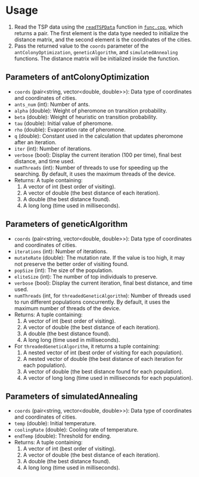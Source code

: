 # Usage
1. Read the TSP data using the [`readTSPData`](func.cpp) function in [`func.cpp`](func.cpp), which returns a pair. The first element is the data type needed to initialize the distance matrix, and the second element is the coordinates of the cities.
2. Pass the returned value to the `coords` parameter of the `antColonyOptimization`, `geneticAlgorithm`, and `simulatedAnnealing` functions. The distance matrix will be initialized inside the function.

## Parameters of antColonyOptimization
- `coords` (pair<string, vector<double, double>>): Data type of coordinates and coordinates of cities.
- `ants_num` (int): Number of ants.
- `alpha` (double): Weight of pheromone on transition probability.
- `beta` (double): Weight of heuristic on transition probability.
- `tau` (double): Initial value of pheromone.
- `rho` (double): Evaporation rate of pheromone.
- `q` (double): Constant used in the calculation that updates pheromone after an iteration.
- `iter` (int): Number of iterations.
- `verbose` (bool): Display the current iteration (100 per time), final best distance, and time used.
- `numThreads` (int): Number of threads to use for speeding up the searching. By default, it uses the maximum threads of the device.
- Returns: A tuple containing:
  1. A vector of int (best order of visiting).
  2. A vector of double (the best distance of each iteration).
  3. A double (the best distance found).
  4. A long long (time used in milliseconds).

## Parameters of geneticAlgorithm
- `coords` (pair<string, vector<double, double>>): Data type of coordinates and coordinates of cities.
- `iterations` (int): Number of iterations.
- `mutateRate` (double): The mutation rate. If the value is too high, it may not preserve the better order of visiting found.
- `popSize` (int): The size of the population.
- `eliteSize` (int): The number of top individuals to preserve.
- `verbose` (bool): Display the current iteration, final best distance, and time used.
- `numThreads` (int, for `threadedGeneticAlgorithm`): Number of threads used to run different populations concurrently. By default, it uses the maximum number of threads of the device.
- Returns: A tuple containing:
  1. A vector of int (best order of visiting).
  2. A vector of double (the best distance of each iteration).
  3. A double (the best distance found).
  4. A long long (time used in milliseconds).
- For `threadedGeneticAlgorithm`, it returns a tuple containing:
  1. A nested vector of int (best order of visiting for each population).
  2. A nested vector of double (the best distance of each iteration for each population).
  3. A vector of double (the best distance found for each population).
  4. A vector of long long (time used in milliseconds for each population).

## Parameters of simulatedAnnealing
- `coords` (pair<string, vector<double, double>>): Data type of coordinates and coordinates of cities.
- `temp` (double): Initial temperature.
- `coolingRate` (double): Cooling rate of temperature.
- `endTemp` (double): Threshold for ending.
- Returns: A tuple containing:
  1. A vector of int (best order of visiting).
  2. A vector of double (the best distance of each iteration).
  3. A double (the best distance found).
  4. A long long (time used in milliseconds).
